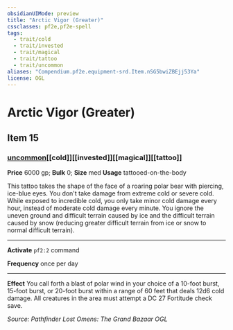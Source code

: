 ```yaml
---
obsidianUIMode: preview
title: "Arctic Vigor (Greater)"
cssclasses: pf2e,pf2e-spell
tags:
  - trait/cold
  - trait/invested
  - trait/magical
  - trait/tattoo
  - trait/uncommon
aliases: "Compendium.pf2e.equipment-srd.Item.nSG5bwiZBEjj53Ya"
license: OGL
---
```

# Arctic Vigor (Greater)
## Item 15
### [uncommon](uncommon "Uncommon Rarity Trait")[[cold]][[invested]][[magical]][[tattoo]]


**Price** 6000 gp; 
**Bulk** 0; **Size** med
**Usage** tattooed-on-the-body

This tattoo takes the shape of the face of a roaring polar bear with piercing, ice-blue eyes. You don't take damage from extreme cold or severe cold. While exposed to incredible cold, you only take minor cold damage every hour, instead of moderate cold damage every minute. You ignore the uneven ground and difficult terrain caused by ice and the difficult terrain caused by snow (reducing greater difficult terrain from ice or snow to normal difficult terrain).

* * *

**Activate** `pf2:2` command

**Frequency** once per day

* * *

**Effect** You call forth a blast of polar wind in your choice of a 10-foot burst, 15-foot burst, or 20-foot burst within a range of 60 feet that deals 12d6 cold damage. All creatures in the area must attempt a DC 27 Fortitude check save.

*Source: Pathfinder Lost Omens: The Grand Bazaar*
*OGL*